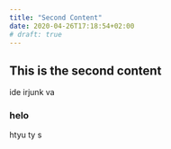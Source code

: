 ```yaml
---
title: "Second Content"
date: 2020-04-26T17:18:54+02:00
# draft: true
---
```


## This is the second content

ide irjunk va

### helo

htyu  ty s